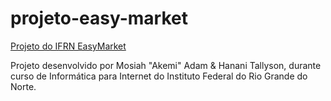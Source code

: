 # projeto-easy-market
<a href="https://hananitallyson.github.io/projeto-easy-market/">Projeto do IFRN EasyMarket</a>

Projeto desenvolvido por Mosiah "Akemi" Adam & Hanani Tallyson, durante curso de Informática para Internet do Instituto Federal do Rio Grande do Norte.
